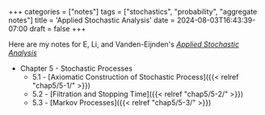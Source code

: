 +++
categories = ["notes"]
tags = ["stochastics", "probability", "aggregate notes"]
title = 'Applied Stochastic Analysis'
date = 2024-08-03T16:43:39-07:00
draft = false
+++

Here are my notes for E, Li, and Vanden-Eijnden's [_Applied Stochastic Analysis_](https://bookstore.ams.org/gsm-199/)

- Chapter 5 - Stochastic Processes
    - 5.1 - [Axiomatic Construction of Stochastic Process]({{< relref "chap5/5-1/" >}}) 
    - 5.2 - [Filtration and Stopping Time]({{< relref "chap5/5-2/" >}})
    - 5.3 - [Markov Processes]({{< relref "chap5/5-3/" >}})
